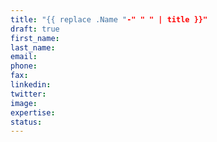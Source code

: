 ```yaml
---
title: "{{ replace .Name "-" " " | title }}"
draft: true
first_name:
last_name:
email:
phone:
fax:
linkedin:
twitter:
image:
expertise:
status:
---
```


